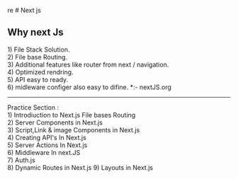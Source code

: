 re # Next js
<h2>Why next Js</h2>
1) File Stack Solution. <br>
2) File base Routing. <br>
3) Additional features like router from next / navigation. <br>
4) Optimized rendring. <br>
5) API easy to ready. <br>
6) midleware configer also easy to difine.
*:- nextJS.org
<hr>
 Practice Section : <br>
 1) Introdiuction to Next.js File bases Routing <br>
 2) Server Components in Next.js <br>
 3) Script,Link & image Components in Next.js <br>
 4) Creating API's In Next.js <br>
 5) Server Actions In Next.js <br>
 6) Middleware In next.JS   <br>
 7) Auth.js <br>
 8) Dynamic Routes in Next.js 
 9) Layouts in Next.js
